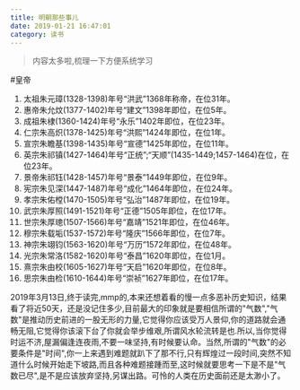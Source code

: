 ```yaml
---
title: 明朝那些事儿
date: 2019-01-21 16:47:01
category: 读书
---
```


>内容太多啦,梳理一下方便系统学习

#皇帝
1. 太祖朱元璋(1328-1398)年号“洪武”1368年称帝，在位31年。
2. 惠帝朱允炆(1377-1402)年号“建文”1398年即位，在位5年。
3. 成祖朱棣(1360-1424)年号“永乐”1402年即位，在位23年。
4. 仁宗朱高炽(1378-1425)年号“洪熙”1424年即位，在位1年。
5. 宣宗朱瞻基(1398-1435)年号“宣德”1425年即位，在位11年。
6. 英宗朱祁镇(1427-1464)年号“正统”;“天顺”(1435-1449;1457-1464)在位，在位23年。
7. 景帝朱祁钰(1428-1457)年号“景泰”1449年即位，在位9年。
8. 宪宗朱见深(1447-1487)年号“成化”1464年即位，在位24年。
9. 孝宗朱佑樘(1470-1505)年号“弘治”1487年即位，在位19年。
10. 武宗朱厚照(1491-1521)年号“正德”1505年即位，在位17年。
11. 世宗朱厚璁(1507-1566)年号“嘉靖”1521年即位，在位46年。
12. 穆宗朱载垢(1537-1572)年号“隆庆”1566年即位，在位7年。
13. 神宗朱翊钧(1563-1620)年号“万历”1572年即位，在位48年。
14. 光宗朱常洛(1582-1620)年号“泰昌”1620年即位，在位1月。
15. 熹宗朱由校(1605-1627)年号“天启”1620年即位，在位8年。
16. 思宗朱由检(1610-1644)年号“崇祯”1627年即位，在位17年。

2019年3月13日,终于读完,mmp的,本来还想着看的慢一点多恶补历史知识，结果看了将近50天，还是没记住多少,目前最大的印象就是要相信所谓的"气数","气数"是推动历史前进的一股无形的力量,它觉得你应该受万人景仰,你的道路就会通畅无阻,它觉得你该滚下台了你就会举步维艰,所谓风水轮流转是也.所以,当你觉得时运不济,屋漏偏逢连夜雨,不要一味坚持,有时候要认命。当然,所谓的"气数"的必要条件是"时间",你一上来遇到难题就趴下了那不行,只有辉煌过一段时间,突然不知道什么时候开始走下坡路,而且各种难题接踵而至,这时候就要思考一下是不是"气数已尽",是不是应该放弃坚持,另谋出路。可怜的人类在历史面前还是太渺小了。